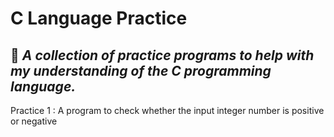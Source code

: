 # C Language Practice 

## :floppy_disk: *A collection of practice programs to help with my understanding of the C programming language.*

Practice 1 : A program to check whether the input integer number is positive or negative
